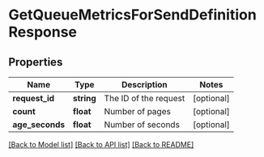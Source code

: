 # GetQueueMetricsForSendDefinitionResponse

## Properties
Name | Type | Description | Notes
------------ | ------------- | ------------- | -------------
**request_id** | **string** | The ID of the request | [optional] 
**count** | **float** | Number of pages | [optional] 
**age_seconds** | **float** | Number of seconds | [optional] 

[[Back to Model list]](../README.md#documentation-for-models) [[Back to API list]](../README.md#documentation-for-api-endpoints) [[Back to README]](../README.md)



